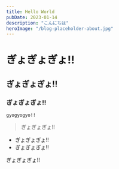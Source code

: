 ```yaml
---
title: Hello World
pubDate: 2023-01-14
description: "こんにちは"
heroImage: "/blog-placeholder-about.jpg"
---
```


# ぎょぎょぎょ!!

## ぎょぎょぎょ!!

### ぎょぎょぎょ!!

```
gyogyogyo!!
```

> ぎょぎょぎょ!!

- ぎょぎょぎょ!!
- ぎょぎょぎょ!!

ぎょぎょぎょ!!
